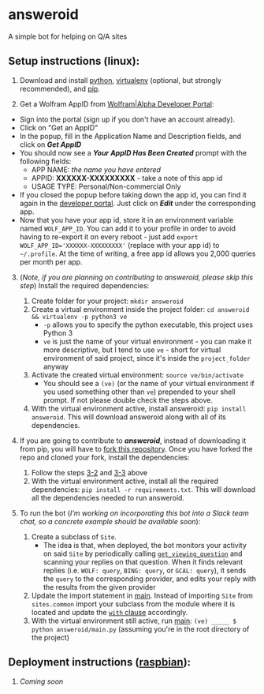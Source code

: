 # answeroid

A simple bot for helping on Q/A sites

## Setup instructions (linux):
1) Download and install [python](https://www.python.org/), [virtualenv](https://virtualenv.pypa.io/en/stable/) (optional, but strongly recommended), and [pip](https://pypi.python.org/pypi/pip).

2) Get a Wolfram AppID from [Wolfram|Alpha Developer Portal](https://developer.wolframalpha.com/portal/myapps/):
  * Sign into the portal (sign up if you don't have an account already).
  * Click on "Get an AppID"
  * In the popup, fill in the Application Name and Description fields, and click on ***Get AppID***
  * You should now see a ***Your AppID Has Been Created*** prompt with the following fields:
    - APP NAME: *the name you have entered*
    - APPID: **XXXXXX-XXXXXXXXX** - take a note of this app id
    - USAGE TYPE: Personal/Non-commercial Only
  * If you closed the popup before taking down the app id, you can find it again in the [developer portal](https://developer.wolframalpha.com/portal/myapps/index.html). Just click on ***Edit*** under the corresponding app.
  * Now that you have your app id, store it in an environment variable named `WOLF_APP_ID`. You can add it to your profile in order to avoid having to re-export it on every reboot - just add `export WOLF_APP_ID='XXXXXX-XXXXXXXXX'` (replace with your app id) to `~/.profile`. At the time of writing, a free app id allows you 2,000 queries per month per app.

3) (*Note, if you are planning on contributing to answeroid, please skip this step*) Install the required dependencies:
   1. Create folder for your project: `mkdir answeroid`
   2. <a name="3-2">Create a virtual environment inside the project folder: `cd answeroid && virtualenv -p python3 ve`</a>
      - `-p` allows you to specify the python executable, this project uses Python 3
      - `ve` is just the name of your virtual environment - you can make it more descriptive, but I tend to use `ve` - short for virtual environment of said project, since it's inside the `project_folder` anyway
   3. <a name="3-3">Activate the created virtual environment: `source ve/bin/activate`</a>
      - You should see a `(ve)` (or the name of your virtual environment if you used something other than `ve`) prepended to your shell prompt. If not please double check the steps above.
   4. With the virtual environment active, install answeroid: `pip install answeroid`. This will download answeroid along with all of its dependencies.

4) If you are going to contribute to ***answeroid***, instead of downloading it from pip, you will have to [fork this repository](https://help.github.com/articles/fork-a-repo/). Once you have forked the repo and cloned your fork, install the dependencies:
   1. Follow the steps [3-2](#3-2) and [3-3](#3-3) above
   2. With the virtual environment active, install all the required dependencies: `pip install -r requirements.txt`. This will download all the dependencies needed to run answeroid.
   
5) To run the bot (*I'm working on incorporating this bot into a Slack team chat, so a concrete example should be available soon*):
   1. Create a subclass of `Site`.
      - The idea is that, when deployed, the bot monitors your activity on said `Site` by periodically calling [`get_viewing_question`](https://github.com/bahrom-matyakubov/answeroid/blob/68b0df82dbdd5322a2d92c4e329a3a28a639e98c/sites/common.py#L30) and scanning your replies on that question. When it finds relevant replies (i.e. `WOLF: query`, `BING: query`, or `GCAL: query`), it sends the `query` to the corresponding provider, and edits your reply with the results from the given provider
   2. Update the import statement in [main](answeroid/answeroid/main.py). Instead of importing `Site` from `sites.common` import your subclass from the module where it is located and update the [`with` clause](https://github.com/bahrom-matyakubov/answeroid/blob/68b0df82dbdd5322a2d92c4e329a3a28a639e98c/answeroid/main.py#L16) accordingly.
   3. With the virtual environment still active, run [main](answeroid/answeroid/main.py): `(ve) _____ $ python answeroid/main.py` (assuming you're in the root directory of the project)

## Deployment instructions ([raspbian](https://www.raspberrypi.org/downloads/raspbian/)):
1) *Coming soon*
